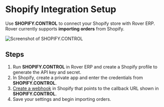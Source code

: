 # Shopify Integration Setup

<PageHeader />

Use **SHOPIFY.CONTROL** to connect your Shopify store with Rover ERP. Rover currently supports **importing orders** from Shopify.

![Screenshot of SHOPIFY.CONTROL](./shopify-control-screenshot.png)
<!-- TODO: Replace image above with an actual screenshot -->

## Steps

1. Run **SHOPIFY.CONTROL** in Rover ERP and create a Shopify profile to generate the API key and secret.
2. In Shopify, create a private app and enter the credentials from **SHOPIFY.CONTROL**.
3. [Create a webhook](https://help.shopify.com/en/manual/fulfillment/setup/notifications/webhooks) in Shopify that points to the callback URL shown in **SHOPIFY.CONTROL**.
4. Save your settings and begin importing orders.

<PageFooter />
